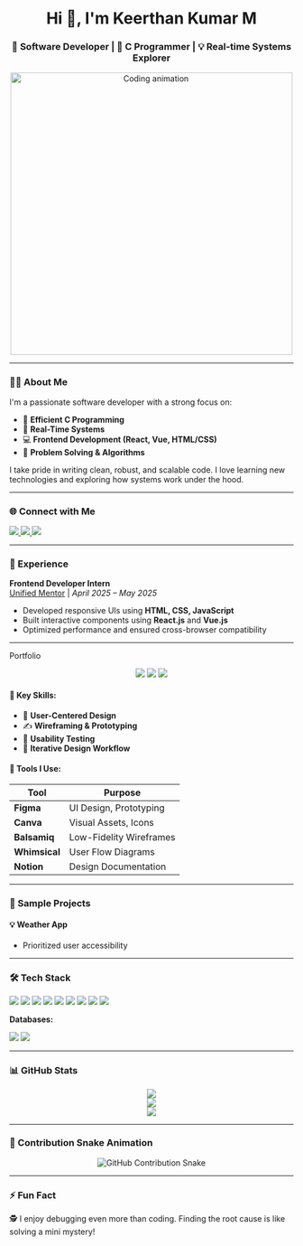 <h1 align="center">Hi 👋, I'm Keerthan Kumar M</h1>
<h3 align="center">🚀 Software Developer | 🔧 C Programmer | 💡 Real-time Systems Explorer</h3>

<p align="center">
  <img src="https://media.giphy.com/media/qgQUggAC3Pfv687qPC/giphy.gif" width="500" alt="Coding animation"/>
</p>

---

### 👨‍💻 About Me

I'm a passionate software developer with a strong focus on:

- 🔧 **Efficient C Programming**
- 🔄 **Real-Time Systems**
- 💻 **Frontend Development (React, Vue, HTML/CSS)**
- 🧠 **Problem Solving & Algorithms**

I take pride in writing clean, robust, and scalable code. I love learning new technologies and exploring how systems work under the hood.

---

### 🌐 Connect with Me

<p>
  <a href="https://www.linkedin.com/in/keerthan-kumar-m-793a97332/" target="_blank">
    <img src="https://img.shields.io/badge/-LinkedIn-blue?style=for-the-badge&logo=linkedin" />
  </a>
  <a href="https://www.hackerrank.com/keerthankumarmm" target="_blank">
    <img src="https://img.shields.io/badge/-HackerRank-2EC866?style=for-the-badge&logo=HackerRank&logoColor=white" />
  </a>
  <a href="https://leetcode.com/keerthan_kumar_m/" target="_blank">
    <img src="https://img.shields.io/badge/-LeetCode-FFA116?style=for-the-badge&logo=LeetCode&logoColor=white" />
  </a>
</p>

---

### 💼 Experience

**Frontend Developer Intern**  
[Unified Mentor](https://www.unifiedmentor.com/) | *April 2025 – May 2025*

- Developed responsive UIs using **HTML, CSS, JavaScript**
- Built interactive components using **React.js** and **Vue.js**
- Optimized performance and ensured cross-browser compatibility

---
 Portfolio

<p align="center">
  <img src="https://img.shields.io/badge/Figma-F24E1E?style=for-the-badge&logo=figma&logoColor=white"/>
  <img src="https://img.shields.io/badge/User%20Experience-%2300ADD8?style=for-the-badge&logoColor=white"/>
  <img src="https://img.shields.io/badge/User%20Interface-%23FFD700?style=for-the-badge&logoColor=black"/>
</p>

#### 📌 Key Skills:
- 🎯 **User-Centered Design**
- ✍️ **Wireframing & Prototyping**
- 🧪 **Usability Testing**
- 🔄 **Iterative Design Workflow**

#### 🔧 Tools I Use:
| Tool        | Purpose                     |
|-------------|-----------------------------|
| **Figma**   | UI Design, Prototyping      |
| **Canva**   | Visual Assets, Icons        |
| **Balsamiq**| Low-Fidelity Wireframes     |
| **Whimsical**| User Flow Diagrams         |
| **Notion**  | Design Documentation        |

---

### 🧪 Sample Projects

#### 💡 **Weather App**
- Prioritized user accessibility

---

### 🛠️ Tech Stack

<p>
  <img src="https://img.shields.io/badge/C-00599C?style=for-the-badge&logo=c&logoColor=white"/>
  <img src="https://img.shields.io/badge/Python-3670A0?style=for-the-badge&logo=python&logoColor=white"/>
  <img src="https://img.shields.io/badge/JavaScript-F7DF1E?style=for-the-badge&logo=javascript&logoColor=black"/>
  <img src="https://img.shields.io/badge/HTML5-E34F26?style=for-the-badge&logo=html5&logoColor=white"/>
  <img src="https://img.shields.io/badge/CSS3-1572B6?style=for-the-badge&logo=css3&logoColor=white"/>
  <img src="https://img.shields.io/badge/Bootstrap-563D7C?style=for-the-badge&logo=bootstrap&logoColor=white"/>
  <img src="https://img.shields.io/badge/Vue.js-35495E?style=for-the-badge&logo=vue.js&logoColor=4FC08D"/>
  <img src="https://img.shields.io/badge/React-20232A?style=for-the-badge&logo=react&logoColor=61DAFB"/>
  <img src="https://img.shields.io/badge/Django-092E20?style=for-the-badge&logo=django&logoColor=white"/>
</p>

**Databases:**

<p>
  <img src="https://img.shields.io/badge/MySQL-00758F?style=for-the-badge&logo=mysql&logoColor=white"/>
  <img src="https://img.shields.io/badge/MongoDB-4EA94B?style=for-the-badge&logo=mongodb&logoColor=white"/>
</p>

---

### 📊 GitHub Stats

<p align="center">
  <img src="https://github-readme-stats.vercel.app/api?username=keerthankumarm&show_icons=true&theme=radical" />
  <br />
  <img src="https://github-readme-stats.vercel.app/api/top-langs/?username=keerthankumarm&layout=compact&theme=radical" />
  <br />
  <img src="https://github-readme-streak-stats.herokuapp.com/?user=keerthankumarm&theme=radical" />
</p>

---

### 🐍 Contribution Snake Animation

<p align="center">
  <img src="https://raw.githubusercontent.com/keerthankumarm/keerthankumarm/output/github-contribution-grid-snake.svg" alt="GitHub Contribution Snake"/>
</p>

---

### ⚡ Fun Fact

🕵️ I enjoy debugging even more than coding. Finding the root cause is like solving a mini mystery!
